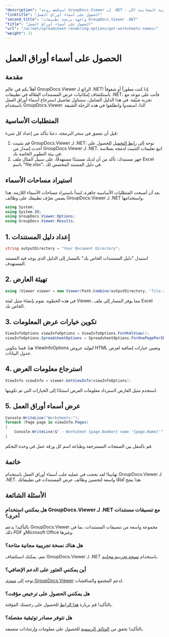 ```yaml
---
"description": "استكشف روعة GroupDocs.Viewer لـ .NET - دمج عرض المستندات بسلاسة في تطبيقاتك. جرّب النسخة التجريبية المجانية الآن!"
"linktitle": "الحصول على أسماء أوراق العمل"
"second_title": "واجهة برمجة تطبيقات GroupDocs.Viewer .NET"
"title": "الحصول على أسماء أوراق العمل"
"url": "/ar/net/spreadsheet-rendering-options/get-worksheets-names/"
"weight": 11
---
```


# الحصول على أسماء أوراق العمل

## مقدمة
أهلاً بكم في عالم GroupDocs.Viewer الرائع لـ .NET! إذا كنت مطوراً أو شغوفاً باستكشاف إمكانيات عرض المستندات الفعّالة في تطبيقات .NET، فأنت على موعد مع تجربة شيّقة. في هذا الدليل الشامل، سنتناول تفاصيل استرجاع أسماء أوراق العمل باستخدام GroupDocs.Viewer. لذا، استعدوا وانطلقوا في هذه الرحلة الشيقة!
## المتطلبات الأساسية
قبل أن نتعمق في سحر البرمجة، دعنا نتأكد من إعداد كل شيء:
1. قم بتثبيت GroupDocs.Viewer لـ .NET: توجه إلى [رابط التحميل](https://releases.groupdocs.com/viewer/net/) للحصول على أحدث إصدار من GroupDocs.Viewer لـ .NET. اتبع تعليمات التثبيت لدمجه بسلاسة في بيئة التطوير الخاصة بك.
2. جهز مستندك: تأكد من أن لديك مستندًا مستهدفًا، على سبيل المثال ملف Excel باسم "file.xlsx"، في دليل المستند المخصص لك.
## استيراد مساحات الأسماء
بعد أن أصبحت المتطلبات الأساسية جاهزة، لنبدأ باستيراد مساحات الأسماء اللازمة. هذا يضمن تعرّف تطبيقك على وظائف GroupDocs.Viewer لـ .NET واستخدامها.
```csharp
using System;
using System.IO;
using GroupDocs.Viewer.Options;
using GroupDocs.Viewer.Results;
```
## 1. إعداد دليل المستندات
```csharp
string outputDirectory = "Your Document Directory";
```
استبدل "دليل المستندات الخاص بك" بالمسار إلى الدليل الذي يوجد فيه المستند المستهدف.
## 2. تهيئة العارض
```csharp
using (Viewer viewer = new Viewer(Path.Combine(outputDirectory, "file.xlsx")))
```
في هذه الخطوة، نقوم بإنشاء مثيل لفئة Viewer، مما يوفر المسار إلى ملف Excel الخاص بك.
## 3. تكوين خيارات عرض المعلومات
```csharp
ViewInfoOptions viewInfoOptions = ViewInfoOptions.ForHtmlView();
viewInfoOptions.SpreadsheetOptions = SpreadsheetOptions.ForOnePagePerSheet();
```
هنا، قمنا بتكوين ViewInfoOptions لتوليد عروض HTML وتعيين خيارات إضافية لعرض جدول البيانات.
## 4. استرجاع معلومات العرض
```csharp
ViewInfo viewInfo = viewer.GetViewInfo(viewInfoOptions);
```
استخدم مثيل العارض لاسترداد معلومات العرض استنادًا إلى الخيارات التي تم تكوينها.
## 5. عرض أسماء أوراق العمل
```csharp
Console.WriteLine("Worksheets:");
foreach (Page page in viewInfo.Pages)
{
    Console.WriteLine($" - Worksheet {page.Number} name '{page.Name}'");
}
```
قم بالتنقل بين الصفحات المسترجعة وطباعة اسم كل ورقة عمل في وحدة التحكم.
## خاتمة
تهانينا! لقد نجحت في عملية جلب أسماء أوراق العمل باستخدام GroupDocs.Viewer لـ .NET. هذا يفتح آفاقًا واسعة لتحسين وظائف عرض المستندات في تطبيقاتك.
## الأسئلة الشائعة
### هل يمكنني استخدام GroupDocs.Viewer لـ .NET مع تنسيقات مستندات أخرى؟
بالتأكيد! يدعم GroupDocs.Viewer مجموعة واسعة من تنسيقات المستندات، بما في ذلك PDF وMicrosoft Office وغيرها.
### هل هناك نسخة تجريبية مجانية متاحة؟
نعم، يمكنك استكشاف GroupDocs.Viewer لـ .NET باستخدام [نسخة تجريبية مجانية](https://releases.groupdocs.com/).
### أين يمكنني العثور على الدعم الإضافي؟
توجه إلى [منتدى GroupDocs.Viewer](https://forum.groupdocs.com/c/viewer/9) لدعم المجتمع والمناقشات.
### هل يمكنني الحصول على ترخيص مؤقت؟
بالتأكيد! قم بزيارة [هذا الرابط](https://purchase.groupdocs.com/temporary-license/) للحصول على رخصتك المؤقتة.
### هل تتوفر مصادر توثيقية مفصلة؟
بالتأكيد! تحقق من [الوثائق الرسمية](https://tutorials.groupdocs.com/viewer/net/) للحصول على معلومات وإرشادات متعمقة.